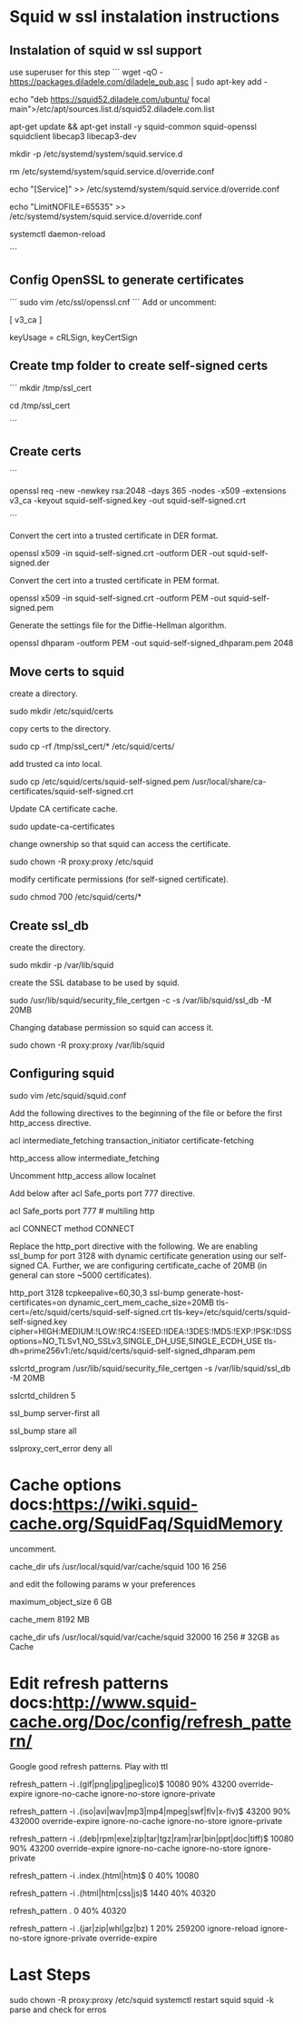 # Squid w ssl instalation instructions
## Instalation of squid w ssl support
use superuser for this step
´´´
wget -qO - https://packages.diladele.com/diladele_pub.asc | sudo apt-key add -

echo "deb https://squid52.diladele.com/ubuntu/ focal main">/etc/apt/sources.list.d/squid52.diladele.com.list

apt-get update && apt-get install -y squid-common squid-openssl squidclient libecap3 libecap3-dev

mkdir -p /etc/systemd/system/squid.service.d

rm /etc/systemd/system/squid.service.d/override.conf

echo "[Service]"         >> /etc/systemd/system/squid.service.d/override.conf

echo "LimitNOFILE=65535" >> /etc/systemd/system/squid.service.d/override.conf

systemctl daemon-reload

´´´
## Config OpenSSL to generate certificates
´´´
sudo vim /etc/ssl/openssl.cnf
´´´
Add or uncomment:

[ v3_ca ]

keyUsage = cRLSign, keyCertSign


## Create tmp folder to create self-signed certs
´´´
mkdir /tmp/ssl_cert

cd /tmp/ssl_cert

´´´
## Create certs
´´´

openssl req -new -newkey rsa:2048 -days 365 -nodes -x509 -extensions v3_ca -keyout squid-self-signed.key -out squid-self-signed.crt

´´´

Convert the cert into a trusted certificate in DER format.

openssl x509 -in squid-self-signed.crt -outform DER -out squid-self-signed.der


Convert the cert into a trusted certificate in PEM format.

openssl x509 -in squid-self-signed.crt -outform PEM -out squid-self-signed.pem


Generate the settings file for the Diffie-Hellman algorithm.

openssl dhparam -outform PEM -out squid-self-signed_dhparam.pem 2048


## Move certs to squid 

create a directory.

sudo mkdir /etc/squid/certs


copy certs to the directory.

sudo cp -rf /tmp/ssl_cert/* /etc/squid/certs/


add trusted ca into local.

sudo cp /etc/squid/certs/squid-self-signed.pem /usr/local/share/ca-certificates/squid-self-signed.crt


Update CA certificate cache.

sudo update-ca-certificates


change ownership so that squid can access the certificate.

sudo chown -R proxy:proxy /etc/squid

modify certificate permissions (for self-signed certificate).

sudo chmod 700 /etc/squid/certs/*



## Create ssl_db

create the directory.

sudo mkdir -p /var/lib/squid



create the SSL database to be used by squid.

sudo /usr/lib/squid/security_file_certgen -c -s /var/lib/squid/ssl_db -M 20MB



Changing database permission so squid can access it.

sudo chown -R proxy:proxy /var/lib/squid



## Configuring squid

sudo vim /etc/squid/squid.conf



Add the following directives to the beginning of the file or before the first http_access directive.

acl intermediate_fetching transaction_initiator certificate-fetching 

http_access allow intermediate_fetching


Uncomment http_access allow localnet


Add below after acl Safe_ports port 777 directive.

acl Safe_ports port 777  # multiling http                       

acl CONNECT method CONNECT



Replace the http_port directive with the following. We are enabling ssl_bump for port 3128 with dynamic certificate generation using our self-signed CA. Further, we are configuring certificate_cache of 20MB (in general can store ~5000 certificates).



http_port 3128 tcpkeepalive=60,30,3 ssl-bump generate-host-certificates=on dynamic_cert_mem_cache_size=20MB tls-cert=/etc/squid/certs/squid-self-signed.crt tls-key=/etc/squid/certs/squid-self-signed.key cipher=HIGH:MEDIUM:!LOW:!RC4:!SEED:!IDEA:!3DES:!MD5:!EXP:!PSK:!DSS options=NO_TLSv1,NO_SSLv3,SINGLE_DH_USE,SINGLE_ECDH_USE tls-dh=prime256v1:/etc/squid/certs/squid-self-signed_dhparam.pem



sslcrtd_program /usr/lib/squid/security_file_certgen -s /var/lib/squid/ssl_db -M 20MB

sslcrtd_children 5

ssl_bump server-first all

ssl_bump stare all

sslproxy_cert_error deny all



# Cache options docs:https://wiki.squid-cache.org/SquidFaq/SquidMemory



uncomment.

cache_dir ufs /usr/local/squid/var/cache/squid 100 16 256



and edit the following params w your preferences

maximum_object_size 6 GB

cache_mem 8192 MB

cache_dir ufs /usr/local/squid/var/cache/squid 32000 16 256 # 32GB as Cache



# Edit refresh patterns docs:http://www.squid-cache.org/Doc/config/refresh_pattern/


Google good refresh patterns. Play with ttl 

refresh_pattern -i .(gif|png|jpg|jpeg|ico)$ 10080 90% 43200 override-expire ignore-no-cache ignore-no-store ignore-private

refresh_pattern -i .(iso|avi|wav|mp3|mp4|mpeg|swf|flv|x-flv)$ 43200 90% 432000 override-expire ignore-no-cache ignore-no-store ignore-private

refresh_pattern -i .(deb|rpm|exe|zip|tar|tgz|ram|rar|bin|ppt|doc|tiff)$ 10080 90% 43200 override-expire ignore-no-cache ignore-no-store ignore-private

refresh_pattern -i .index.(html|htm)$ 0 40% 10080

refresh_pattern -i .(html|htm|css|js)$ 1440 40% 40320

refresh_pattern . 0 40% 40320

refresh_pattern -i .(jar|zip|whl|gz|bz)  1 20% 259200 ignore-reload ignore-no-store ignore-private override-expire



# Last Steps

sudo chown -R proxy:proxy /etc/squid
systemctl restart squid 
squid -k parse and check for erros
